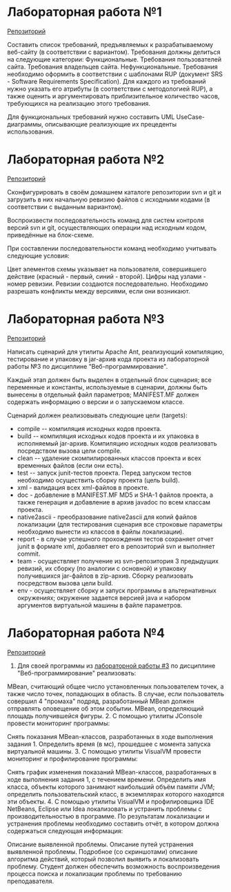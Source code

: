 # Лабораторная работа №1

<a href = "https://github.com/ExcaliBBur/mispi/tree/main/lab1">Репозиторий</a>

Составить список требований, предъявляемых к разрабатываемому веб-сайту (в соответствии с вариантом). Требования должны делиться на следующие категории:
Функциональные.
Требования пользователей сайта.
Требования владельцев сайта.
Нефункциональные.
Требования необходимо оформить в соответствии с шаблонами RUP (документ SRS - Software Requirements Specification). Для каждого из требований нужно указать его атрибуты (в соответствии с методологией RUP), а также оценить и аргументировать приблизительное количество часов, требующихся на реализацию этого требования.

Для функциональных требований нужно составить UML UseCase-диаграммы, описывающие реализующие их прецеденты использования.

# Лабораторная работа №2

<a href = "https://github.com/ExcaliBBur/mispi/tree/main/lab2">Репозиторий</a>

Сконфигурировать в своём домашнем каталоге репозитории svn и git и загрузить в них начальную ревизию файлов с исходными кодами (в соответствии с выданным вариантом).

Воспроизвести последовательность команд для систем контроля версий svn и git, осуществляющих операции над исходным кодом, приведённые на блок-схеме.

При составлении последовательности команд необходимо учитывать следующие условия:

Цвет элементов схемы указывает на пользователя, совершившего действие (красный - первый, синий - второй).
Цифры над узлами - номер ревизии. Ревизии создаются последовательно.
Необходимо разрешать конфликты между версиями, если они возникают.

# Лабораторная работа №3 

<a href = "https://github.com/ExcaliBBur/mispi/tree/main/lab3">Репозиторий</a>

Написать сценарий для утилиты Apache Ant, реализующий компиляцию, тестирование и упаковку в jar-архив кода проекта из лабораторной работы №3 по дисциплине "Веб-программирование".

Каждый этап должен быть выделен в отдельный блок сценария; все переменные и константы, используемые в сценарии, должны быть вынесены в отдельный файл параметров; MANIFEST.MF должен содержать информацию о версии и о запускаемом классе.

Cценарий должен реализовывать следующие цели (targets):


* compile -- компиляция исходных кодов проекта.
* build -- компиляция исходных кодов проекта и их упаковка в исполняемый jar-архив. Компиляцию исходных кодов реализовать посредством вызова цели compile.
* clean -- удаление скомпилированных классов проекта и всех временных файлов (если они есть).
* test -- запуск junit-тестов проекта. Перед запуском тестов необходимо осуществить сборку проекта (цель build).
* xml - валидация всех xml-файлов в проекте.
* doc - добавление в MANIFEST.MF MD5 и SHA-1 файлов проекта, а также генерация и добавление в архив javadoc по всем классам проекта.
* native2ascii - преобразование native2ascii для копий файлов локализации (для тестирования сценария все строковые параметры необходимо вынести из классов в файлы локализации).
* report - в случае успешного прохождения тестов сохраняет отчет junit в формате xml, добавляет его в репозиторий svn и выполняет commit.
* team - осуществляет получение из svn-репозитория 3 предыдущих ревизий, их сборку (по аналогии с основной) и упаковку получившихся jar-файлов в zip-архив. Сборку реализовать посредством вызова цели build.
* env - осуществляет сборку и запуск программы в альтернативных окружениях; окружение задается версией java и набором аргументов виртуальной машины в файле параметров.

# Лабораторная работа №4

<a href = "https://github.com/ExcaliBBur/mispi/tree/main/lab4">Репозиторий</a>

1. Для своей программы из <a href = "https://github.com/ExcaliBBur/web_labs">лабораторной работы #3</a> по дисциплине "Веб-программирование" реализовать:

MBean, считающий общее число установленных пользователем точек, а также число точек, попадающих в область. В случае, если пользователь совершил 4 "промаха" подряд, разработанный MBean должен отправлять оповещение об этом событии.
MBean, определяющий площадь получившейся фигуры.
2. С помощью утилиты JConsole провести мониторинг программы:

Снять показания MBean-классов, разработанных в ходе выполнения задания 1.
Определить время (в мс), прошедшее с момента запуска виртуальной машины.
3. С помощью утилиты VisualVM провести мониторинг и профилирование программы:

Снять график изменения показаний MBean-классов, разработанных в ходе выполнения задания 1, с течением времени.
Определить имя класса, объекты которого занимают наибольший объём памяти JVM; определить пользовательский класс, в экземплярах которого находятся эти объекты.
4. С помощью утилиты VisualVM и профилировщика IDE NetBeans, Eclipse или Idea локализовать и устранить проблемы с производительностью в программе. По результатам локализации и устранения проблемы необходимо составить отчёт, в котором должна содержаться следующая информация:

Описание выявленной проблемы.
Описание путей устранения выявленной проблемы.
Подробное (со скриншотами) описание алгоритма действий, который позволил выявить и локализовать проблему.
Студент должен обеспечить возможность воспроизведения процесса поиска и локализации проблемы по требованию преподавателя.
